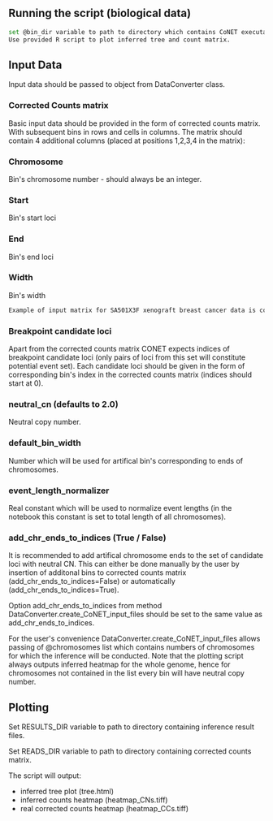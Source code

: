 
## Running the script (biological data)
```bash
set @bin_dir variable to path to directory which contains CoNET executable
Use provided R script to plot inferred tree and count matrix.
```
## Input Data

Input data should be passed to object from DataConverter class. 

### Corrected Counts matrix
Basic input data should be provided in the form of corrected counts matrix. With subsequent bins in rows and cells in columns.
The matrix should contain 4 additional columns (placed at positions 1,2,3,4 in the matrix):

### Chromosome
Bin's chromosome number - should always be an integer.
### Start
Bin's start loci
### End
Bin's end loci
### Width 
Bin's width
```bash
Example of input matrix for SA501X3F xenograft breast cancer data is contained in data/SA501X3F_filtered_corrected_counts.csv
```
### Breakpoint candidate loci
Apart from the corrected counts matrix CONET expects indices of breakpoint candidate loci (only pairs of loci from this set will constitute potential event set).
Each candidate loci should be given in the form of corresponding bin's index in the corrected counts matrix (indices should start at 0).

### neutral_cn (defaults to 2.0)
Neutral copy number. 

### default_bin_width
Number which will be used for artifical bin's corresponding to ends of chromosomes.

### event_length_normalizer
Real constant which will be used to normalize event lengths (in the notebook this constant is set to total length of all chromosomes). 

### add_chr_ends_to_indices (True / False)
It is recommended to add artifical chromosome ends to the set of candidate loci with neutral CN. This can either be done manually by the user by insertion of additonal bins to corrected counts matrix (add_chr_ends_to_indices=False) or automatically (add_chr_ends_to_indices=True).

Option add_chr_ends_to_indices from method DataConverter.create_CoNET_input_files should be set to the same value as add_chr_ends_to_indices.


For the user's convenience DataConverter.create_CoNET_input_files allows passing of @chromosomes list which contains numbers of chromosomes for which the inference will be conducted. Note that the plotting script always outputs inferred heatmap for the whole genome, hence for chromosomes not contained in the list every bin will have neutral copy number. 
## Plotting
Set RESULTS_DIR variable to path to directory containing inference result files.

Set READS_DIR variable to path to directory containing corrected counts matrix.

The script will output:
* inferred tree plot (tree.html)
* inferred counts heatmap (heatmap_CNs.tiff)
* real corrected counts heatmap (heatmap_CCs.tiff)
